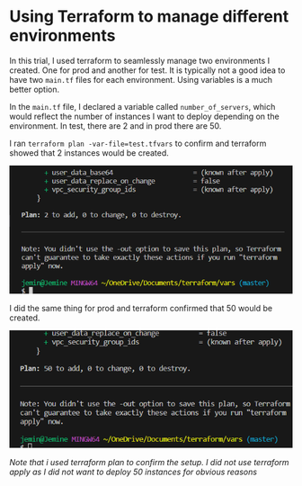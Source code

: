 # Using Terraform to manage different environments

In this trial, I used terraform to seamlessly manage two environments I created. One for prod and another for test. It is typically not a good  idea to have two `main.tf` files for each environment. Using variables is a much better option.

In the `main.tf` file, I declared a variable called `number_of_servers`, which would reflect the number of instances I want to deploy depending on the environment. In test, there are 2 and in prod there are 50.

I ran `terraform plan -var-file=test.tfvars` to confirm and terraform showed that 2 instances would be created.

![Test Vars](images/testtf.png)

I did the same thing for prod and terraform confirmed that 50 would be created.

![Prod Vars](images/prodtf.png)

*Note that i used terraform plan to confirm the setup. I did not use terraform apply as I did not want to deploy 50 instances for obvious reasons*
